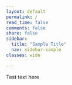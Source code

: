 ```yaml
---
layout: default
permalink: /
read_time: false
comments: false
share: false
sidebar:
  title: "Sample Title"
  nav: sidebar-sample
classes: wide

---
```


Test text here
